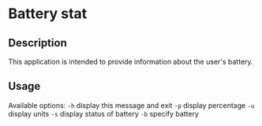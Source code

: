 # Battery stat

## Description

This application is intended to provide information about the user's battery.

## Usage

Available options:
`-h` display this message and exit
`-p` display percentage
`-u` display units
`-s` display status of battery
`-b` specify battery
